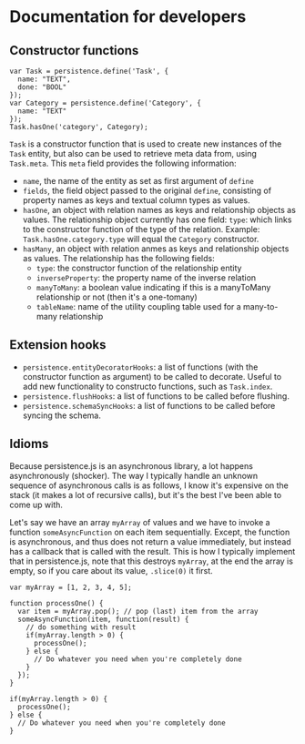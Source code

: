 Documentation for developers
============================

Constructor functions
---------------------

    var Task = persistence.define('Task', {
      name: "TEXT",
      done: "BOOL"
    });
    var Category = persistence.define('Category', {
      name: "TEXT"
    });
    Task.hasOne('category', Category);

`Task` is a constructor function that is used to create new instances of the `Task` entity, but also can be used to retrieve meta data from, using `Task.meta`. This `meta` field provides the following information:

* `name`, the name of the entity as set as first argument of `define`
* `fields`, the field object passed to the original `define`,
  consisting of property names as keys and textual column types as
  values.
* `hasOne`, an object with relation names as keys and relationship
  objects as values. The relationship object currently has one field:
  `type`: which links to the constructor function of the type of the
  relation. Example: `Task.hasOne.category.type` will equal the
  `Category` constructor.
* `hasMany`, an object with relation anmes as keys and relationship objects as values. The relationship has the following fields:
   * `type`: the constructor function of the relationship entity
   * `inverseProperty`: the property name of the inverse relation
   * `manyToMany`: a boolean value indicating if this is a manyToMany
     relationship or not (then it's a one-tomany)
    * `tableName`: name of the utility coupling table used for a
      many-to-many relationship

Extension hooks
----------------

* `persistence.entityDecoratorHooks`: a list of functions (with the
  constructor function as argument) to be called to decorate. Useful to
  add new functionality to constructo functions, such as `Task.index`.
* `persistence.flushHooks`: a list of functions to be called before flushing.
* `persistence.schemaSyncHooks`: a list of functions to be called before syncing the schema.

Idioms
------

Because persistence.js is an asynchronous library, a lot happens
asynchronously (shocker). The way I typically handle an unknown
sequence of asynchronous calls is as follows, I know it's expensive on
the stack (it makes a lot of recursive calls), but it's the best I've
been able to come up with.

Let's say we have an array `myArray` of values and we have to invoke a
function `someAsyncFunction` on each item sequentially. Except, the
function is asynchronous, and thus does not return a value
immediately, but instead has a callback that is called with the
result. This is how I typically implement that in persistence.js, note
that this destroys `myArray`, at the end the array is empty, so if you 
care about its value, `.slice(0)` it first.

    var myArray = [1, 2, 3, 4, 5];

    function processOne() {
      var item = myArray.pop(); // pop (last) item from the array
      someAsyncFunction(item, function(result) {
        // do something with result
        if(myArray.length > 0) {
          processOne();
        } else {
          // Do whatever you need when you're completely done
        }
      });
    }

    if(myArray.length > 0) {
      processOne();
    } else {
      // Do whatever you need when you're completely done
    }
